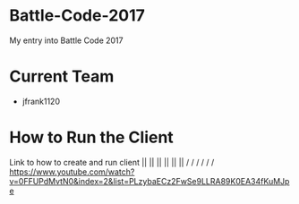 # Battle-Code-2017
My entry into Battle Code 2017

# Current Team
 - jfrank1120
 
 
 # How to Run the Client
 Link to how to create and run client
 ||   ||    ||     ||        ||      ||
 \/   \/    \/     \/        \/      \/
 https://www.youtube.com/watch?v=0FFUPdMvtN0&index=2&list=PLzybaECz2FwSe9LLRA89K0EA34fKuMJpe 
 
 
 
